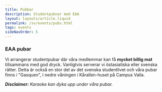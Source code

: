 ```yaml
---
title: Pubbar
description: Studentpubnar med EAA
layout: layouts/article.liquid
permalink: /sv/events/pubs.html
tags: events
sideNavOrder: 5
---
```


### EAA pubar

Vi arrangerar studentpubar där våra medlemmar kan få **mycket billig mat** tillsammans med god dryck.
Vanligtvis serverar vi östasiatiska eller svenska rätter. Detta är också en stor del av det svenska studentlivet
och våra pubar finns i "Gasquen", i nedre våningen i Kårallen-huset på Campus Valla.

***Disclaimer:*** *Karaoke kan dyka upp under våra pubar.*